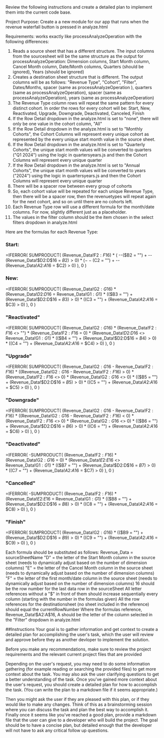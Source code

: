 
Review the following instructions and create a detailed plan to implement them into the current code base.  

Project Purpose: Create a a new module for our app that runs when the revenue waterfall button is pressed in analyze.html

Requirements:
works exactly like processAnalyzeOperation with the following differences:
1. Reads a source sheet that has a different structure.  The input columns from the sourcesheet will be the same structure as the output for processAnalyzeOperation: Dimension columns, Start Month column, Cancel Month column, Date/Month columns, Quarters (should be ignored), Years (should be ignored)
2. Creates a destination sheet structure that is different.  The output columns will be as follows: "Revenue Type", "Cohort", "Filter", Dates/Months, spacer (same as processAnalyzeOperation ), quarters (same as processAnalyzeOperation), spacer (same as processAnalyzeOperation), years (same as processAnalyzeOperation)
3. The Revenue Type column rows will repeat the same pattern for every distinct cohort.  In order the rows for every cohort will be: Start, New, Reactivated, Upgrade, Downgrade, Deactivated, Canceled, Finish
4. If the Row Detail dropdown in the analyze.html is set to "none", there will only be one value in the cohort column, "All"
5. If the Row Detail dropdown in the analyze.html is set to "Monthly Cohorts", the Cohort Columns will represent every unique cohort as represented by the every unique start month value in the source sheet.
6. If the Row Detail dropdown in the analyze.html is set to "Quarterly Cohorts", the unique start month values will be converted to quarters ("Q1 2024") using the logic in quartersyears.js and then the Cohort Columns will represent every unique quarter
7. If the Row Detail dropdown in the analyze.html is set to "Annual Cohorts", the unique start month values will be converted to years ("2024") using the logic in quartersyears.js and then the Cohort Columns will represent every unique quarter
8. There will be a spacer row between every group of cohorts
9. So, each cohort value will be repeated for each unique Revenue Type, then there will be a spacer row, then the revenuetypes will repeat again for the next cohort, and so on until there are no cohorts left.
10. Each Revenue Type row will use a different formula for the month/date columns.  For now, slightly different just as a placeholder.  
11. The values in the filter column should be the item chosen in the select filters dropdown in analyze.html

Here are the formulas for each Revenue Type:
### Start:
=IFERROR(
    SUMPRODUCT(
        (Revenue_Data!F$2:F$16) *
        ( --($B2 = "") + --(Revenue_Data!$D$2:$D$16 = $B2) > 0) *
        ( --($C2 = "") + --(Revenue_Data!$A$2:$A$16 = $C2) > 0)
    ),
    0
)

### New:
=IFERROR(
    SUMPRODUCT(
        (Revenue_Data!G$2:G$16) *
        (Revenue_Data!$D$2:$D$16 = Revenue_Data!G$1:G$1) *
        (($B3 = "") + (Revenue_Data!$D$2:$D$16 = $B3) > 0) *
        (($C3 = "") + (Revenue_Data!$A$2:$A$16 = $C3) > 0)
    ),
    0
)

### "Reactivated"
=IFERROR(
    SUMPRODUCT(
        (Revenue_Data!G$2:G$16) *
        (Revenue_Data!F$2:F$16 <> "") *
        (Revenue_Data!F$2:F$16 = 0) *
       (Revenue_Data!$D$2:$D$16 <> Revenue_Data!G$1:G$1) *
        (($B4 = "") + (Revenue_Data!$D$2:$D$16 = $B4) > 0) *
        (($C4 = "") + (Revenue_Data!$A$2:$A$16 = $C4) > 0)
    ),
    0
)


### "Upgrade"
=IFERROR(
    SUMPRODUCT(
        (Revenue_Data!G$2:G$16 - Revenue_Data!F$2:F$16) *
        ((Revenue_Data!G$2:G$16 - Revenue_Data!F$2:F$16) > 0) *
        (Revenue_Data!F$2:F$16 <> 0) *
        (Revenue_Data!G$2:G$16 <> 0) *
        (($B5 = "") + (Revenue_Data!$D$2:$D$16 = $B5) > 0) *
        (($C5 = "") + (Revenue_Data!$A$2:$A$16 = $C5) > 0)
    ),
    0
)

### "Downgrade"
=IFERROR(
    SUMPRODUCT(
        (Revenue_Data!G$2:G$16 - Revenue_Data!F$2:F$16) *
        ((Revenue_Data!G$2:G$16 - Revenue_Data!F$2:F$16) < 0) *
        (Revenue_Data!F$2:F$16 <> 0) *
        (Revenue_Data!G$2:G$16 <> 0) *
        (($B6 = "") + (Revenue_Data!$D$2:$D$16 = $B6) > 0) *
        (($C6 = "") + (Revenue_Data!$A$2:$A$16 = $C6) > 0)
    ),
    0
)

### "Deactivated"
=IFERROR(
    -SUMPRODUCT(
        (Revenue_Data!F$2:F$16) *
        (Revenue_Data!G$2:G$16 = 0) *
       (Revenue_Data!$E$2:$E$16 <> Revenue_Data!G$1:G$1) *
        (($B7 = "") + (Revenue_Data!$D$2:$D$16 = $B7) > 0) *
        (($C7 = "") + (Revenue_Data!$A$2:$A$16 = $C7) > 0)
    ),
    0
)

### "Cancelled"
=IFERROR(
    -SUMPRODUCT(
        (Revenue_Data!F$2:F$16) *
        (Revenue_Data!$E$2:$E$16 = Revenue_Data!G$1:G$1) *
        (($B8 = "") + (Revenue_Data!$D$2:$D$16 = $B8) > 0) *
        (($C8 = "") + (Revenue_Data!$A$2:$A$16 = $C8) > 0)
    ),
    0
)

### "Finish"
=IFERROR(
    SUMPRODUCT(
        (Revenue_Data!G$2:G$16) *
        (($B9 = "") + (Revenue_Data!$D$2:$D$16 = $B9) > 0) *
        (($C9 = "") + (Revenue_Data!$A$2:$A$16 = $C9) > 0)
    ),
    0
)

Each formula should be substituted as follows:
Revenue_Data = sourceSheetName
"D" = the letter of the Start Month column in the source sheet (needs to dynamically adjust based on the number of dimension columns)
"E" = the letter of the Cancel Month column in the source sheet (needs to dynamically adjust based on the number of  dimension columns)
"F" = the letter of the first month/date column in the source sheet (needs to dynamically adjust based on the number of dimension columns)
16 should be the row number for the last data row in the sourceSheet
All letter references without a "$" in front of them should increase sequentially every column (starting with the number in the formulas given)
All the row references for the destinationsheet (no sheet included in the reference) should equal the currentRowNumber
Where the formulas reference, Revenue_Data!$A$2:$A$16, A should be the letter of the column selected in the "Filter" dropdown in analyze.html



##Instructions
Your goal is to gather information and get context to create a detailed plan for accomplishing the user's task, which the user will review and approve before they as another devloper to implement the solution.

Before you make any recommendations, make sure to review the project requirements and the relevant current project files that are provided

Depending on the user's request, you may need to do some information gathering (for example reading or searching the provided files) to get more context about the task. You may also ask the user clarifying questions to get a better understanding of the task. Once you've gained more context about the user's request, you should create a detailed plan for how to accomplish the task. (You can write the plan to a markdown file if it seems appropriate.)

Then you might ask the user if they are pleased with this plan, or if they would like to make any changes. Think of this as a brainstorming session where you can discuss the task and plan the best way to accomplish it. Finally once it seems like you've reached a good plan, provide a markdown file that the user can give to a developer who will build the project.  The goal should be to have a concise plan, but detailed enough that the developer will not have to ask any critical follow up questions.